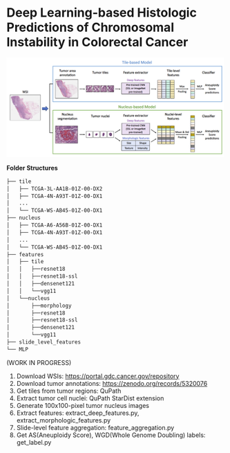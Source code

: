 # Deep Learning-based Histologic Predictions of Chromosomal Instability in Colorectal Cancer 

![alt text](https://github.com/BeautifulMath/WSI_CIN/blob/main/Image/Figure01.png?raw=true)

**Folder Structures**
```bash
├── tile
│   ├── TCGA-3L-AA1B-01Z-00-DX2
│   ├── TCGA-4N-A93T-01Z-00-DX1
│   ...
│   └── TCGA-WS-AB45-01Z-00-DX1
├── nucleus
│   ├── TCGA-A6-A56B-01Z-00-DX1
│   ├── TCGA-4N-A93T-01Z-00-DX1
│   ...
│   └── TCGA-WS-AB45-01Z-00-DX1
├── features
│   ├── tile
│   │   ├──resnet18
│   │   ├──resnet18-ssl
│   │   ├──densenet121
│   │   └──vgg11
│   └──nucleus
│       ├──morphology
│       ├──resnet18
│       ├──resnet18-ssl
│       ├──densenet121
│       └──vgg11
├── slide_level_features
└── MLP
``` 

(WORK IN PROGRESS)

1. Download WSIs: <https://portal.gdc.cancer.gov/repository>
2. Download tumor annotations: <https://zenodo.org/records/5320076>
3. Get tiles from tumor regions: QuPath
4. Extract tumor cell nuclei: QuPath StarDist extension
5. Generate 100x100-pixel tumor nucleus images
6. Extract features: extract_deep_features.py, extract_morphologic_features.py
7. Slide-level feature aggregation: feature_aggregation.py
8. Get AS(Aneuploidy Score), WGD(Whole Genome Doubling) labels: get_label.py
